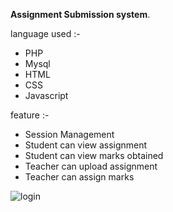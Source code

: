 **Assignment Submission system**.

language used :-
- PHP
- Mysql
- HTML
- CSS
- Javascript

feature :-
- Session Management
- Student can view assignment
- Student can view marks obtained
- Teacher can upload assignment
- Teacher can assign marks


![login](https://github.com/nihalsrivastava02/Hackathon-2.0/blob/master/images/111111.PNG)
